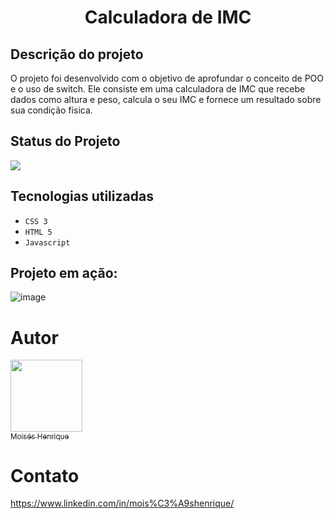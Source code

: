 <h1 align="center">Calculadora de IMC</h1>

<h2>Descrição do projeto</h2>
<p>O projeto foi desenvolvido com o objetivo de aprofundar o conceito de POO e o uso de switch. Ele consiste em uma calculadora de IMC que recebe dados como altura e peso, calcula o seu IMC e fornece um resultado sobre sua condição física.</p>

<h2>Status do Projeto</h2>
<p align="left">
<img loading="lazy" src="http://img.shields.io/static/v1?label=STATUS&message=DESENVOLVIDO&color=GREEN&style=for-the-badge"/>
</p>

<h2>Tecnologias utilizadas</h2>

- ``CSS 3``
- ``HTML 5``
- ``Javascript``

<h2>Projeto em ação:</h2>

![image](https://github.com/user-attachments/assets/fc33d820-9681-4e98-8780-57d9c1f3c885)



# Autor

 [<img loading="lazy" src="https://github.com/MoisesHsilva1/Projeto-E2E/assets/142702205/b1a9e6e2-60b0-4ce6-ba81-edcddd954366" width=115><br><sub>Moisés Henrique</sub>](https://github.com/MoisesHsilva1) 

 # Contato 

 https://www.linkedin.com/in/mois%C3%A9shenrique/
